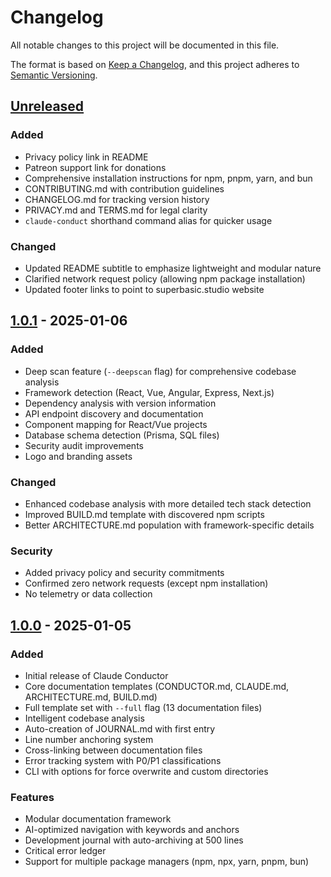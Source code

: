 # Changelog

All notable changes to this project will be documented in this file.

The format is based on [Keep a Changelog](https://keepachangelog.com/en/1.0.0/),
and this project adheres to [Semantic Versioning](https://semver.org/spec/v2.0.0.html).

## [Unreleased]

### Added
- Privacy policy link in README
- Patreon support link for donations
- Comprehensive installation instructions for npm, pnpm, yarn, and bun
- CONTRIBUTING.md with contribution guidelines
- CHANGELOG.md for tracking version history
- PRIVACY.md and TERMS.md for legal clarity
- `claude-conduct` shorthand command alias for quicker usage

### Changed
- Updated README subtitle to emphasize lightweight and modular nature
- Clarified network request policy (allowing npm package installation)
- Updated footer links to point to superbasic.studio website

## [1.0.1] - 2025-01-06

### Added
- Deep scan feature (`--deepscan` flag) for comprehensive codebase analysis
- Framework detection (React, Vue, Angular, Express, Next.js)
- Dependency analysis with version information
- API endpoint discovery and documentation
- Component mapping for React/Vue projects
- Database schema detection (Prisma, SQL files)
- Security audit improvements
- Logo and branding assets

### Changed
- Enhanced codebase analysis with more detailed tech stack detection
- Improved BUILD.md template with discovered npm scripts
- Better ARCHITECTURE.md population with framework-specific details

### Security
- Added privacy policy and security commitments
- Confirmed zero network requests (except npm installation)
- No telemetry or data collection

## [1.0.0] - 2025-01-05

### Added
- Initial release of Claude Conductor
- Core documentation templates (CONDUCTOR.md, CLAUDE.md, ARCHITECTURE.md, BUILD.md)
- Full template set with `--full` flag (13 documentation files)
- Intelligent codebase analysis
- Auto-creation of JOURNAL.md with first entry
- Line number anchoring system
- Cross-linking between documentation files
- Error tracking system with P0/P1 classifications
- CLI with options for force overwrite and custom directories

### Features
- Modular documentation framework
- AI-optimized navigation with keywords and anchors
- Development journal with auto-archiving at 500 lines
- Critical error ledger
- Support for multiple package managers (npm, npx, yarn, pnpm, bun)

[Unreleased]: https://github.com/superbasicstudio/claude-conductor/compare/v1.0.1...HEAD
[1.0.1]: https://github.com/superbasicstudio/claude-conductor/compare/v1.0.0...v1.0.1
[1.0.0]: https://github.com/superbasicstudio/claude-conductor/releases/tag/v1.0.0
